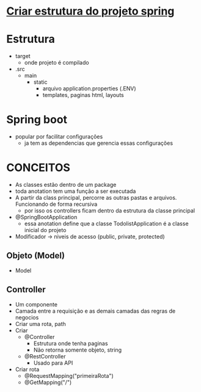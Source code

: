 # [Criar estrutura do projeto spring](https://start.spring.io/)

# Estrutura
- target
  - onde projeto é compilado
- .src
  - main
    - static
      - arquivo application.properties (.ENV)
      - templates, paginas html, layouts
# Spring boot
- popular por facilitar configurações
  - ja tem as dependencias que gerencia essas configurações

# CONCEITOS
- As classes estão dentro de um package
- toda anotation tem uma função a ser executada
- A partir da class principal, percorre as outras pastas e arquivos. Funcionando de forma recursiva
  - por isso os controllers ficam dentro da estrutura da classe principal
- @SpringBootApplication
  - essa anotation define que a classe TodolistApplication é a classe inicial do projeto
- Modificador -> niveis de acesso (public, private, protected)
## Objeto  (Model)
- Model

## Controller
- Um componente
- Camada entre a requisição e as demais camadas das regras de negocios
- Criar uma rota, path
- Criar
  - @Controller
    - Estrutura onde tenha paginas
    - Não retorna somente objeto, string
  - @RestController
    - Usado para API
- Criar rota
  - @RequestMapping("primeiraRota")
  - @GetMapping("/")